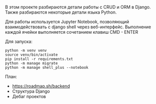 В этом проекте разбираются детали работы с CRUD и ORM в Django.
Также разбираются некоторые детали языка Python.

Для работы используется Jupyter Notebook, позволяющий взаимодействовать с django shell через веб-интерфейс. Выполнение каждой ячейки выполняется сочетанием клавиш CMD - ENTER

Для запуска:

```
python -m venv venv
source venv/bin/activate
pip install -r requirements.txt
python -m manage migrate
python -m manage shell_plus --notebook
```

План:

- https://roadmap.sh/backend
- Структура Django
- Дебаг проектов

